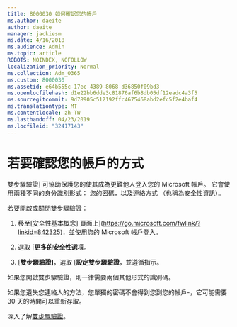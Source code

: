 ```yaml
---
title: 8000030 如何確認您的帳戶
ms.author: daeite
author: daeite
manager: jackiesm
ms.date: 4/16/2018
ms.audience: Admin
ms.topic: article
ROBOTS: NOINDEX, NOFOLLOW
localization_priority: Normal
ms.collection: Adm_O365
ms.custom: 8000030
ms.assetid: e64b555c-17ec-4389-8068-d36850f09bd3
ms.openlocfilehash: d1e22bb6dde3c81876af6b8db05df12eadc4a3f5
ms.sourcegitcommit: 9d78905c512192ffc4675468abd2efc5f2e4baf4
ms.translationtype: MT
ms.contentlocale: zh-TW
ms.lasthandoff: 04/23/2019
ms.locfileid: "32417143"
---
```

# <a name="how-to-verify-your-account"></a>若要確認您的帳戶的方式

雙步驟驗證] 可協助保護您的使其成為更難他人登入您的 Microsoft 帳戶。 它會使用兩種不同的身分識別形式： 您的密碼，以及連絡方式 （也稱為安全性資訊）。 
  
若要開啟或關閉雙步驟驗證：
  
1. 移至[安全性基本概念] 頁面上](https://go.microsoft.com/fwlink/?linkid=842325)，並使用您的 Microsoft 帳戶登入。 
    
2. 選取 [**更多的安全性選項**。 
    
3. [**雙步驟驗證]**，選取 [**設定雙步驟驗證**，並遵循指示。 
    
如果您開啟雙步驟驗證，則一律需要兩個其他形式的識別碼。
  
如果您遺失您連絡人的方法，您單獨的密碼不會得到您到您的帳戶-，它可能需要 30 天的時間可以重新存取。 
  
深入了解[雙步驟驗證](https://go.microsoft.com/fwlink/?linkid=872270)。
  

